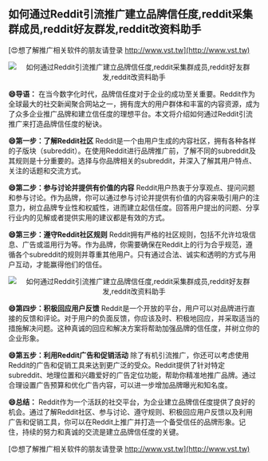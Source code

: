 ## **如何通过Reddit引流推广建立品牌信任度,reddit采集群成员,reddit好友群发,reddit改资料助手**

[😍想了解推广相关软件的朋友请登录 http://www.vst.tw](http://www.vst.tw)

 <center><img src="https://vst.tw/MP4/tuiguang/png/1.png" alt="如何通过Reddit引流推广建立品牌信任度,reddit采集群成员,reddit好友群发,reddit改资料助手"></center>

**😄导语：**
在当今数字化时代，品牌信任度对于企业的成功至关重要。Reddit作为全球最大的社交新闻聚合网站之一，拥有庞大的用户群体和丰富的内容资源，成为了众多企业推广品牌和建立信任度的理想平台。本文将介绍如何通过Reddit引流推广来打造品牌信任度的秘诀。

**😄第一步：了解Reddit社区**
Reddit是一个由用户生成的内容社区，拥有各种各样的子版块（subreddit）。在使用Reddit进行品牌推广前，了解不同的subreddit及其规则是十分重要的。选择与你品牌相关的subreddit，并深入了解其用户特点、关注的话题和交流方式。

**😄第二步：参与讨论并提供有价值的内容**
Reddit用户热衷于分享观点、提问问题和参与讨论。作为品牌，你可以通过参与讨论并提供有价值的内容来吸引用户的注意力，树立品牌专业性和权威性，进而建立起信任度。回答用户提出的问题、分享行业内的见解或者提供实用的建议都是有效的方式。

**😄第三步：遵守Reddit社区规则**
Reddit拥有严格的社区规则，包括不允许垃圾信息、广告或滥用行为等。作为品牌，你需要确保在Reddit上的行为合乎规范，遵循各个subreddit的规则并尊重其他用户。只有通过合法、诚实和透明的方式与用户互动，才能赢得他们的信任。

 <center><img src="https://vst.tw/MP4/tuiguang/png/3.png" alt="如何通过Reddit引流推广建立品牌信任度,reddit采集群成员,reddit好友群发,reddit改资料助手"></center>

**😄第四步：积极回应用户反馈**
Reddit是一个开放的平台，用户可以对品牌进行直接的反馈和评论。对于用户的负面反馈，你应该及时、积极地回应，并采取适当的措施解决问题。这种真诚的回应和解决方案将帮助加强品牌的信任度，并树立你的企业形象。

**😄第五步：利用Reddit广告和促销活动**
除了有机引流推广，你还可以考虑使用Reddit的广告和促销工具来达到更广泛的受众。Reddit提供了针对特定subreddit、地理位置和兴趣爱好的广告定位功能，帮助你精准地推广品牌。通过合理设置广告预算和优化广告内容，可以进一步增加品牌曝光和知名度。

**😄总结：**
Reddit作为一个活跃的社交平台，为企业建立品牌信任度提供了良好的机会。通过了解Reddit社区、参与讨论、遵守规则、积极回应用户反馈以及利用广告和促销工具，你可以在Reddit上推广并打造一个备受信任的品牌形象。记住，持续的努力和真诚的交流是建立品牌信任度的关键。

[😍想了解推广相关软件的朋友请登录 http://www.vst.tw](http://www.vst.tw)



